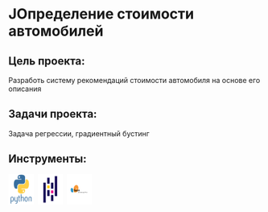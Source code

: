 # JОпределение стоимости автомобилей
## Цель проекта:
Разработь систему рекомендаций стоимости автомобиля на основе его описания
## Задачи проекта:
Задача регрессии, градиентный бустинг
## Инструменты:
<div>
  <img src="https://github.com/devicons/devicon/blob/master/icons/python/python-original-wordmark.svg" title="React" alt="React" width="50" height="60"/>&nbsp;
  <img src="https://github.com/devicons/devicon/blob/master/icons/pandas/pandas-original.svg" width="50" height="60"/>&nbsp;
  <img src="https://github.com/scikit-learn/scikit-learn/blob/main/doc/logos/scikit-learn-logo.svg" title="React" alt="React" width="50" height="60"/>&nbsp;
</div>
